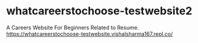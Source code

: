 # whatcareerstochoose-testwebsite2
A Careers Website For Beginners Related to Resume.
https://whatcareerstochoose-testwebsite.vishalsharma167.repl.co/
